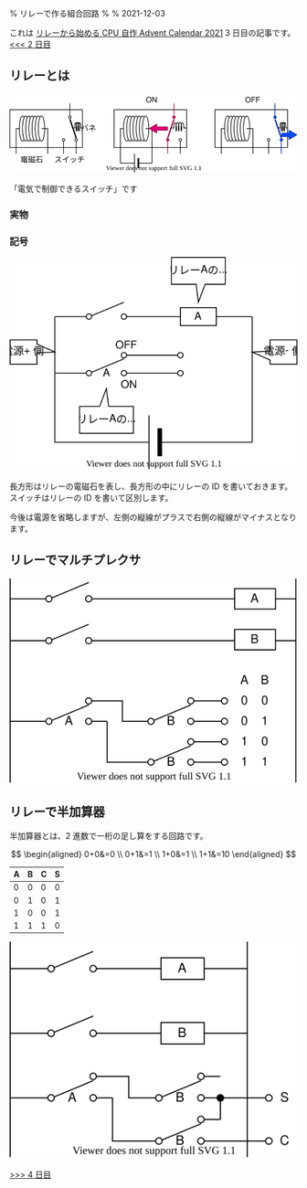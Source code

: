 % リレーで作る組合回路
%
% 2021-12-03

これは [リレーから始める CPU 自作 Advent Calendar 2021](https://adventar.org/calendars/7052) 3 日目の記事です。[<<< 2 日目](../Day2_SwitchLogic/)

## リレーとは

![](./img/Relay.dio.svg)

「電気で制御できるスイッチ」です

### 実物

### 記号

![](./img/RelaySymbol.dio.svg)

長方形はリレーの電磁石を表し、長方形の中にリレーの ID を書いておきます。スイッチはリレーの ID を書いて区別します。

今後は電源を省略しますが、左側の縦線がプラスで右側の縦線がマイナスとなります。

## リレーでマルチプレクサ

![](./img/MUX.dio.svg)

## リレーで半加算器

半加算器とは、2 進数で一桁の足し算をする回路です。

$$
\begin{aligned}
0+0&=0 \\
0+1&=1 \\
1+0&=1 \\
1+1&=10
\end{aligned}
$$

| A   | B   | C   | S   |
| --- | --- | --- | --- |
| 0   | 0   | 0   | 0   |
| 0   | 1   | 0   | 1   |
| 1   | 0   | 0   | 1   |
| 1   | 1   | 1   | 0   |

![](./img/HA.dio.svg)

[>>> 4 日目](../Day4_Latch/)
